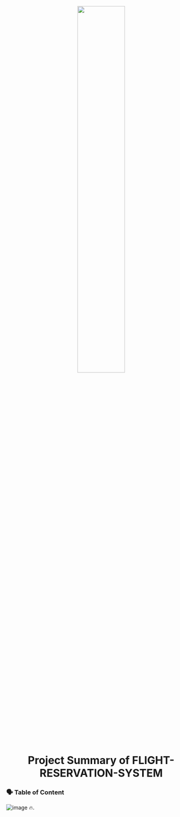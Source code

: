 <p align="center">
        <img src="https://www.freepnglogos.com/uploads/plane-png/plane-png-flights-airlines-msp-airport-1.png" width="50%" >
</p>

<h1 align="center"> Project Summary of FLIGHT-RESERVATION-SYSTEM</h1>

### 🗣 Table of Content
![image](https://user-images.githubusercontent.com/73386961/197332025-a0755b6f-94b4-49bc-90ec-27adea815b6c.png)
🔥.
